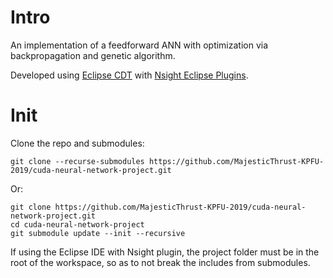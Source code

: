 # Intro

An implementation of a feedforward ANN with optimization via backpropagation and genetic algorithm.

Developed using [Eclipse CDT](https://www.eclipse.org/cdt/) with [Nsight Eclipse Plugins](https://docs.nvidia.com/cuda/nsight-eclipse-plugins-guide/index.html).

# Init

Clone the repo and submodules:

```
git clone --recurse-submodules https://github.com/MajesticThrust-KPFU-2019/cuda-neural-network-project.git
```

Or:

```
git clone https://github.com/MajesticThrust-KPFU-2019/cuda-neural-network-project.git
cd cuda-neural-network-project
git submodule update --init --recursive
```

If using the Eclipse IDE with Nsight plugin, the project folder must be in the root of the workspace, so as to not break the includes from submodules.